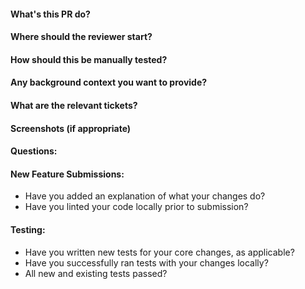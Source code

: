#### What's this PR do?
#### Where should the reviewer start?
#### How should this be manually tested?
#### Any background context you want to provide?
#### What are the relevant tickets?
#### Screenshots (if appropriate)
#### Questions:
#### New Feature Submissions:
 * Have you added an explanation of what your changes do?
 * Have you linted your code locally prior to submission?
#### Testing:
 * Have you written new tests for your core changes, as applicable?
 * Have you successfully ran tests with your changes locally?
 * All new and existing tests passed?

